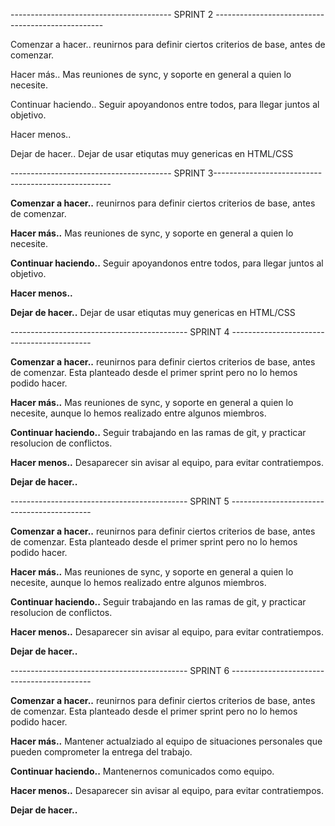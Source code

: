 ---------------------------------------- SPRINT 2 --------------------------------------------------

Comenzar a hacer.. reunirnos para definir ciertos criterios de base, antes de comenzar.

Hacer más.. Mas reuniones de sync, y soporte en general a quien lo necesite.

Continuar haciendo.. Seguir apoyandonos entre todos, para llegar juntos al objetivo.

Hacer menos..

Dejar de hacer.. Dejar de usar etiqutas muy genericas en HTML/CSS


---------------------------------------- SPRINT 3----------------------------------------------------

**Comenzar a hacer..**
reunirnos para definir ciertos criterios de base, antes de comenzar.


**Hacer más..**
Mas reuniones de sync, y soporte en general a quien lo necesite.


**Continuar haciendo..**
Seguir apoyandonos entre todos, para llegar juntos al objetivo.


**Hacer menos..**


**Dejar de hacer..**
Dejar de usar etiqutas muy genericas en HTML/CSS


 -------------------------------------------- SPRINT 4 -------------------------------------------

**Comenzar a hacer..**
reunirnos para definir ciertos criterios de base, antes de comenzar. Esta planteado desde el primer sprint pero no lo hemos podido hacer.


**Hacer más..**
Mas reuniones de sync, y soporte en general a quien lo necesite, aunque lo hemos realizado entre algunos miembros.


**Continuar haciendo..**
Seguir trabajando en las ramas de git, y practicar resolucion de conflictos.


**Hacer menos..**
Desaparecer sin avisar al equipo, para evitar contratiempos.


**Dejar de hacer..**

 -------------------------------------------- SPRINT 5 -------------------------------------------

**Comenzar a hacer..**
reunirnos para definir ciertos criterios de base, antes de comenzar. Esta planteado desde el primer sprint pero no lo hemos podido hacer.


**Hacer más..**
Mas reuniones de sync, y soporte en general a quien lo necesite, aunque lo hemos realizado entre algunos miembros.


**Continuar haciendo..**
Seguir trabajando en las ramas de git, y practicar resolucion de conflictos.


**Hacer menos..**
Desaparecer sin avisar al equipo, para evitar contratiempos.


**Dejar de hacer..**

-------------------------------------------- SPRINT 6 -------------------------------------------

**Comenzar a hacer..**
reunirnos para definir ciertos criterios de base, antes de comenzar. Esta planteado desde el primer sprint pero no lo hemos podido hacer.


**Hacer más..**
Mantener actualziado al equipo de situaciones personales que pueden comprometer la entrega del trabajo.


**Continuar haciendo..**
Mantenernos comunicados como equipo.


**Hacer menos..**
Desaparecer sin avisar al equipo, para evitar contratiempos.


**Dejar de hacer..**

